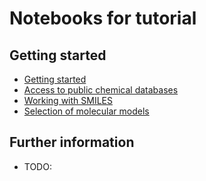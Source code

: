 
Notebooks for tutorial
========================


Getting started
------------------------

- [Getting started](https://nbviewer.jupyter.org/github/mojaie/graphmol.jl/blob/master/notebook/gettingStarted.ipynb)
- [Access to public chemical databases](https://nbviewer.jupyter.org/github/mojaie/graphmol.jl/blob/master/notebook/publicAPIaccess.ipynb)
- [Working with SMILES](https://nbviewer.jupyter.org/github/mojaie/graphmol.jl/blob/master/notebook/SMILES.ipynb)
- [Selection of molecular models](https://nbviewer.jupyter.org/github/mojaie/graphmol.jl/blob/master/notebook/molecularModelDesign.ipynb)


Further information
------------------------

- TODO:
